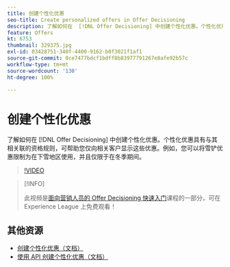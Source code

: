 ```yaml
---
title: 创建个性化优惠
seo-title: Create personalized offers in Offer Decisioning
description: 了解如何在  [!DNL Offer Decisioning] 中创建个性化优惠。个性化优惠具有与其相关联的资格规则，可帮助您仅向相关客户显示这些优惠。
feature: Offers
kt: 6753
thumbnail: 329375.jpg
exl-id: 03428751-340f-4400-9162-b0f3021f1af1
source-git-commit: 0ce7477bdcf1bdff8b83977791267e8afe92b57c
workflow-type: tm+mt
source-wordcount: '130'
ht-degree: 100%

---
```


# 创建个性化优惠

了解如何在 [!DNL Offer Decisioning] 中创建个性化优惠。个性化优惠具有与其相关联的资格规则，可帮助您仅向相关客户显示这些优惠。例如，您可以将雪铲优惠限制为在下雪地区使用，并且仅限于在冬季期间。

>[!VIDEO](https://video.tv.adobe.com/v/329375?quality=12&learn=on)

>[!INFO]
>
> 此视频是[面向营销人员的 Offer Decisioning 快速入门](https://experienceleague.adobe.com/?lang=zh-Hans?recommended=ExperiencePlatform-U-1-2020.1.offerdecisioning)课程的一部分，可在 Experience League 上免费观看！


## 其他资源

* [创建个性化优惠（文档）](https://experienceleague.adobe.com/docs/journey-optimizer/using/offer-decisioniong/managing-offers-in-the-offer-library/creating-personalized-offers.html?lang=zh-Hans)
* [使用 API 创建个性化优惠（文档）](https://experienceleague.adobe.com/docs/journey-optimizer/using/offer-decisioniong/api-reference/offers-api/personalized-offers/create.html?lang=zh-Hans)
